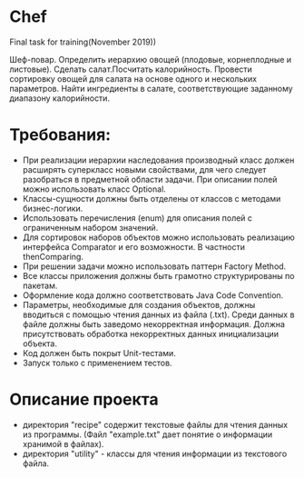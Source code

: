 # Chef 
Final task for training(November 2019))

Шеф-повар. Определить иерархию овощей (плодовые, корнеплодные и листовые).
Сделать салат.Посчитать калорийность. Провести сортировку овощей для салата на основе одного 
и нескольких параметров. Найти ингредиенты в салате, соответствующие заданному 
диапазону калорийности.

# Требования:
- При реализации иерархии наследования производный класс должен расширять
суперкласс новыми свойствами, для чего следует разобраться в предметной области
задачи. При описании полей можно использовать класс Optional.
- Классы-сущности должны быть отделены от классов с методами бизнес-логики.
- Использовать перечисления (enum) для описания полей с ограниченным набором
значений.
- Для сортировок наборов объектов можно использовать реализацию интерфейса
Comparator и его возможности. В частности thenComparing.
- При решении задачи можно использовать паттерн Factory Method.
- Все классы приложения должны быть грамотно структурированы по пакетам.
- Оформление кода должно соответствовать Java Code Convention.
- Параметры, необходимые для создания объектов, должны вводиться с помощью чтения
данных из файла (.txt). Среди данных в файле должны быть заведомо некорректная
информация. Должна присутствовать обработка некорректных данных инициализации
объекта.
- Код должен быть покрыт Unit-тестами.
- Запуск только с применением тестов.
# Описание проекта
- директория "recipe" содержит текстовые файлы для чтения данных из программы. (Файл "example.txt" дает понятие о информации хранимой в файлах).
- директория "utility" - классы для чтения информации из текстового файла.
